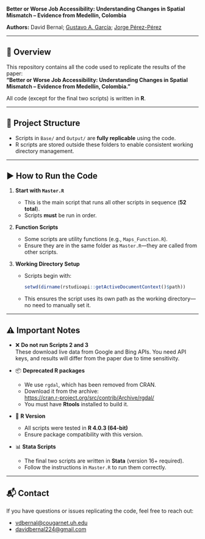 
**Better or Worse Job Accessibility: Understanding Changes in Spatial Mismatch – Evidence from Medellín, Colombia**

**Authors:** David Bernal; [Gustavo A. García](https://gusgarciacruz.github.io/cv); [Jorge Pérez-Pérez](https://jorgeperezperez.com/)

---

## 📄 Overview

This repository contains all the code used to replicate the results of the paper:  
**“Better or Worse Job Accessibility: Understanding Changes in Spatial Mismatch – Evidence from Medellín, Colombia.”**

All code (except for the final two scripts) is written in **R**.

---

## 📁 Project Structure


- Scripts in `Base/` and `Output/` are **fully replicable** using the code.
- R scripts are stored outside these folders to enable consistent working directory management.

---

## ▶️ How to Run the Code

1. **Start with `Master.R`**
   - This is the main script that runs all other scripts in sequence (**52 total**).
   - Scripts **must** be run in order.

2. **Function Scripts**
   - Some scripts are utility functions (e.g., `Maps_Function.R`).
   - Ensure they are in the same folder as `Master.R`—they are called from other scripts.

3. **Working Directory Setup**
   - Scripts begin with:
     ```r
     setwd(dirname(rstudioapi::getActiveDocumentContext()$path))
     ```
   - This ensures the script uses its own path as the working directory—no need to manually set it.

---

## ⚠️ Important Notes

- ❌ **Do not run Scripts 2 and 3**  
  These download live data from Google and Bing APIs. You need API keys, and results will differ from the paper due to time sensitivity.

- 📦 **Deprecated R packages**
  - We use `rgdal`, which has been removed from CRAN.
  - Download it from the archive:  
    https://cran.r-project.org/src/contrib/Archive/rgdal/
  - You must have **Rtools** installed to build it.

- 🧰 **R Version**
  - All scripts were tested in **R 4.0.3 (64-bit)**
  - Ensure package compatibility with this version.

- 📊 **Stata Scripts**
  - The final two scripts are written in **Stata** (version 16+ required).
  - Follow the instructions in `Master.R` to run them correctly.

---

## 📬 Contact

If you have questions or issues replicating the code, feel free to reach out:

- vdbernal@cougarnet.uh.edu  
- davidbernal224@gmail.com


